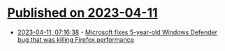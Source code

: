 # [Published on 2023-04-11](index.md)

* [2023-04-11, 07:16:38](https://lobste.rs/s/3kg29z/microsoft_fixes_5_year_old_windows) - [Microsoft fixes 5-year-old Windows Defender bug that was killing Firefox performance](https://www.techspot.com/news/98255-five-year-old-windows-defender-bug-killing-firefox.html)
